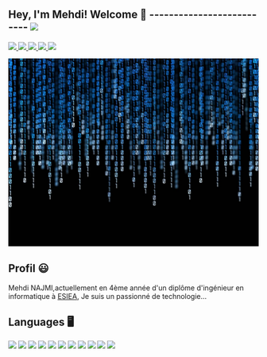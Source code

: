 ##  Hey, I'm Mehdi! Welcome 🤗 -------------------------- ![](https://visitor-badge.glitch.me/badge?page_id=Najmi19)

<a href="https://www.linkedin.com/in/mehdi-najmi-111358177/"><img src="https://img.shields.io/badge/LinkedIn-0077B5?style=for-the-badge&logo=linkedin&logoColor=white" /> </a> <a href="mailto:najmimehdi70@gmail.com"><img src="https://img.shields.io/badge/Gmail-D14836?style=for-the-badge&logo=gmail&logoColor=white" /> </a> <a href="https://www.instagram.com/n.mehdi99/"><img src="https://img.shields.io/badge/Instagram-E4405F?style=for-the-badge&logo=instagram&logoColor=white"/> </a> <a href="https://www.facebook.com/mehdi.najmi3/"> <img src="https://img.shields.io/badge/Facebook-1877F2?style=for-the-badge&logo=facebook&logoColor=white" /> </a> <a href="https://github.com/Najmi19"><img src="https://img.shields.io/badge/GitHub-100000?style=for-the-badge&logo=github&logoColor=white" /></a>

  <img src="png1.jpg">
  
## Profil 😃

Mehdi NAJMI,actuellement en 4ème année d'un diplôme d'ingénieur en informatique à [ESIEA](https://www.esiea.fr/), Je suis un passionné de technologie...

## Languages 🖥

<img src="https://img.shields.io/badge/HTML-239120?style=for-the-badge&logo=html5&logoColor=white"> <img src="https://img.shields.io/badge/CSS-239120?&style=for-the-badge&logo=css3&logoColor=white"> <img src="https://img.shields.io/badge/JavaScript-F7DF1E?style=for-the-badge&logo=javascript&logoColor=black"> <img src="https://img.shields.io/badge/HTML5-E34F26?style=for-the-badge&logo=html5&logoColor=white"> <img src="https://img.shields.io/badge/CSS3-1572B6?style=for-the-badge&logo=css3&logoColor=white"> <img src="https://img.shields.io/badge/PHP-777BB4?style=for-the-badge&logo=php&logoColor=white"> <img src="https://img.shields.io/badge/Java-ED8B00?style=for-the-badge&logo=java&logoColor=white"> <img src="https://img.shields.io/badge/Kotlin-0095D5?&style=for-the-badge&logo=kotlin&logoColor=white"> <img src="https://img.shields.io/badge/R-276DC3?style=for-the-badge&logo=r&logoColor=white"> <img src="https://img.shields.io/badge/Python-3776AB?style=for-the-badge&logo=python&logoColor=white"> <img src="https://img.shields.io/badge/C-00599C?style=for-the-badge&logo=c&logoColor=white">




